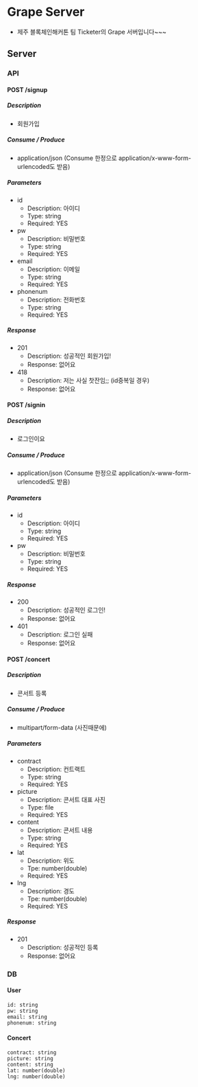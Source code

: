 # Grape Server

- 제주 블록체인해커톤 팀 Ticketer의 Grape 서버입니다~~~

## Server

### API

#### POST /signup

##### Description
- 회원가입

##### Consume / Produce
- application/json (Consume 한정으로 application/x-www-form-urlencoded도 받음)

##### Parameters
- id
  - Description: 아이디
  - Type: string
  - Required: YES
- pw
  - Description: 비밀번호
  - Type: string
  - Required: YES
- email
  - Description: 이메일
  - Type: string
  - Required: YES
- phonenum
  - Description: 전화번호
  - Type: string
  - Required: YES

##### Response
- 201
  - Description: 성공적인 회원가입!
  - Response: 없어요
- 418
  - Description: 저는 사실 찻잔임;; (id중복일 경우)
  - Response: 없어요

#### POST /signin

##### Description
- 로그인이요

##### Consume / Produce
- application/json (Consume 한정으로 application/x-www-form-urlencoded도 받음)

##### Parameters
- id
  - Description: 아이디
  - Type: string
  - Required: YES
- pw
  - Description: 비밀번호
  - Type: string
  - Required: YES

##### Response
- 200
  - Description: 성공적인 로그인!
  - Response: 없어요
- 401
  - Description: 로그인 실패
  - Response: 없어요


#### POST /concert

##### Description
- 콘서트 등록

##### Consume / Produce
- multipart/form-data (사진때문에)

##### Parameters
- contract
  - Description: 컨트랙트
  - Type: string
  - Required: YES
- picture
  - Description: 콘서트 대표 사진
  - Type: file
  - Required: YES
- content
  - Description: 콘서트 내용
  - Type: string
  - Required: YES
- lat
  - Description: 위도
  - Tpe: number(double)
  - Required: YES
- lng
  - Description: 경도
  - Tpe: number(double)
  - Required: YES

##### Response
- 201
  - Description: 성공적인 등록
  - Response: 없어요

### DB

#### User
```
id: string
pw: string
email: string
phonenum: string
```
 
#### Concert
```
contract: string
picture: string
content: string
lat: number(double)
lng: number(double)
```